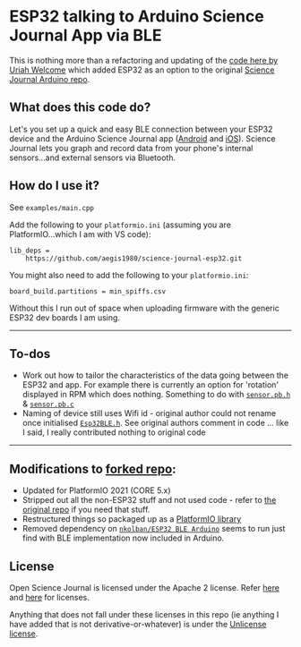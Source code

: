# ESP32 talking to Arduino Science Journal App via BLE

This is nothing more than a refactoring and updating of the [code here by Uriah Welcome](https://github.com/precision/science-journal-arduino/tree/esp32) which added ESP32 as an option to the original [Science Journal Arduino repo][sj-arduino].

## What does this code do?

Let's you set up a quick and easy BLE connection between your ESP32 device and the Arduino Science Journal app ([Android](https://play.google.com/store/apps/details?id=cc.arduino.sciencejournal) and [iOS](https://apps.apple.com/us/app/arduino-science-journal/id1518014927)). Science Journal lets you graph and record data from your phone's internal sensors...and external sensors via Bluetooth.

## How do I use it?
See `examples/main.cpp`

Add the following to your `platformio.ini` (assuming you are PlatformIO...which I am with VS code):
```
lib_deps = 
    https://github.com/aegis1980/science-journal-esp32.git
```
You might also need to add the following to your `platformio.ini`:
```
board_build.partitions = min_spiffs.csv
```
Without this I run out of space when uploading firmware with the  generic ESP32 dev boards I am using.

----
## To-dos

- Work out how to tailor the characteristics of the data going between the ESP32 and app. For example there is currently an option for 'rotation' displayed in RPM which does nothing. Something to do with [`sensor.pb.h`](./src/sensor.pb.h) & [`sensor.pb.c`](./src/sensor.pb.c)
- Naming of device still uses Wifi id - original author could not rename once initialised [`Esp32BLE.h`](./src/Esp32BLE.h). See original authors comment in code ... like I said, I really contributed nothing to original code

----
## Modifications to [forked repo](https://github.com/precision/science-journal-arduino/tree/esp32):

* Updated for PlatformIO 2021 (CORE 5.x)
* Stripped out all the non-ESP32 stuff and not used code - refer to [the original repo][sj-arduino] if you need that stuff.
* Restructured things so packaged up as a [PlatformIO library](./library.json)
* Removed dependency on [`nkolban/ESP32 BLE Arduino`](https://github.com/nkolban/ESP32_BLE_Arduino) seems to run just find with BLE implementation now included in Arduino.


## License

Open Science Journal is licensed under the Apache 2 license. Refer [here][sj-arduino] and [here][sj-android] for licenses. 

Anything that does not fall under these licenses in this repo (ie anything I have added that is not derivative-or-whatever) is under the [Unlicense license](https://unlicense.org).

[sj-arduino]: https://github.com/google/science-journal-arduino
[sj-android]: https://github.com/arduino/Arduino-Science-Journal-Android
